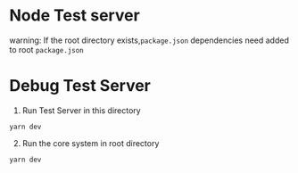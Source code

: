 # Node Test server
warning: If the root directory exists,`package.json` dependencies need added to root `package.json`

# Debug Test Server 

1. Run Test Server in this directory
```shell
yarn dev
```
2. Run the core system in root directory

```shell
yarn dev
```